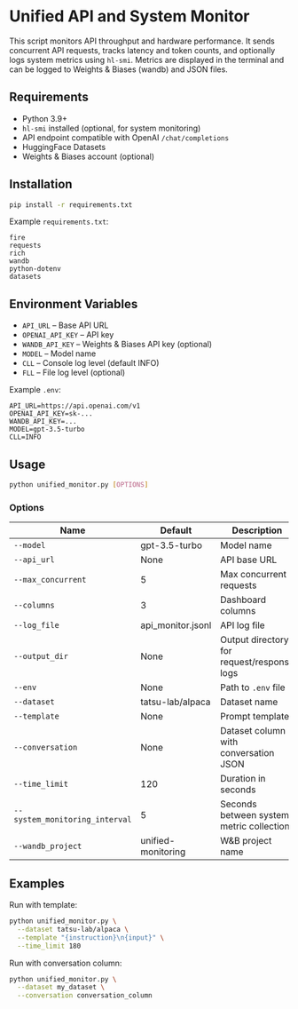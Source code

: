 # Unified API and System Monitor

This script monitors API throughput and hardware performance.
It sends concurrent API requests, tracks latency and token counts, and optionally logs system metrics using `hl-smi`.
Metrics are displayed in the terminal and can be logged to Weights & Biases (wandb) and JSON files.

## Requirements

* Python 3.9+
* `hl-smi` installed (optional, for system monitoring)
* API endpoint compatible with OpenAI `/chat/completions`
* HuggingFace Datasets
* Weights & Biases account (optional)

## Installation

```bash
pip install -r requirements.txt
```

Example `requirements.txt`:

```
fire
requests
rich
wandb
python-dotenv
datasets
```

## Environment Variables

* `API_URL` – Base API URL
* `OPENAI_API_KEY` – API key
* `WANDB_API_KEY` – Weights & Biases API key (optional)
* `MODEL` – Model name
* `CLL` – Console log level (default INFO)
* `FLL` – File log level (optional)

Example `.env`:

```
API_URL=https://api.openai.com/v1
OPENAI_API_KEY=sk-...
WANDB_API_KEY=...
MODEL=gpt-3.5-turbo
CLL=INFO
```

## Usage

```bash
python unified_monitor.py [OPTIONS]
```

### Options

| Name                           | Default            | Description                                |
| ------------------------------ | ------------------ | ------------------------------------------ |
| `--model`                      | gpt-3.5-turbo      | Model name                                 |
| `--api_url`                    | None               | API base URL                               |
| `--max_concurrent`             | 5                  | Max concurrent requests                    |
| `--columns`                    | 3                  | Dashboard columns                          |
| `--log_file`                   | api\_monitor.jsonl | API log file                               |
| `--output_dir`                 | None               | Output directory for request/response logs |
| `--env`                        | None               | Path to `.env` file                        |
| `--dataset`                    | tatsu-lab/alpaca   | Dataset name                               |
| `--template`                   | None               | Prompt template                            |
| `--conversation`               | None               | Dataset column with conversation JSON      |
| `--time_limit`                 | 120                | Duration in seconds                        |
| `--system_monitoring_interval` | 5                  | Seconds between system metric collection   |
| `--wandb_project`              | unified-monitoring | W\&B project name                          |

## Examples

Run with template:

```bash
python unified_monitor.py \
  --dataset tatsu-lab/alpaca \
  --template "{instruction}\n{input}" \
  --time_limit 180
```

Run with conversation column:

```bash
python unified_monitor.py \
  --dataset my_dataset \
  --conversation conversation_column
```
